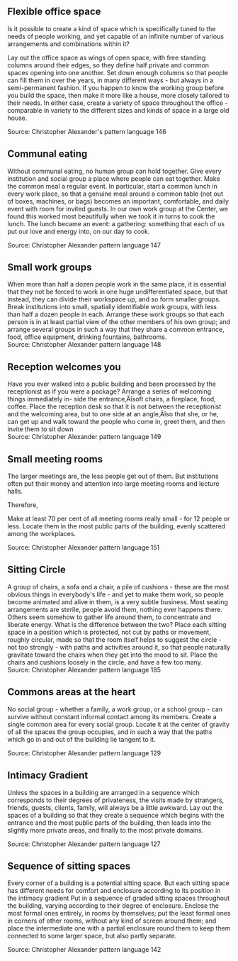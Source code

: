 ## Flexible office space		

Is it possible to create a kind of space which is specifically tuned to the needs of people working, and yet capable of an infinite number of various arrangements and combinations within it?		

Lay out the office space as wings of open space, with free standing columns around their edges, so they define half private and common spaces opening into one another. Set down enough columns so that people can fill them in over the years, in many different ways - but always in a semi-permanent fashion. If you happen to know the working group before you build the space, then make it more like a house, more closely tailored to their needs. In either case, create a variety of space throughout the office - comparable in variety to the different sizes and kinds of space in a large old house.	

Source: Christopher Alexander's pattern language	146	

## Communal eating	

Without communal eating, no human group can hold together.		Give every institution and social group a place where people can eat together. Make the common meal a regular event. In particular, start a common lunch in every work place, so that a genuine meal around a common table (not out of boxes, machines, or bags) becomes an important, comfortable, and daily event with room for invited guests. In our own work group at the Center, we found this worked most beautifully when we took it in turns to cook the lunch. The lunch became an event: a gathering: something that each of us put our love and energy into, on our day to cook.	

Source: Christopher Alexander pattern language	147	

## Small work groups

When more than half a dozen people work in the same place, it is essential that they not be forced to work in one huge undifferentiated space, but that instead, they can divide their workspace up, and so form smaller groups.		Break institutions into small, spatially identifiable work groups, with less than half a dozen people in each. Arrange these work groups so that each person is in at least partial view of the other members of his own group; and arrange several groups in such a way that they share a common entrance, food, office equipment, drinking fountains, bathrooms.	
Source: Christopher Alexander pattern language	148		

## Reception welcomes you		
Have you ever walked into a public building and been processed by the receptionist as if you were a package?		Arrange a series of welcoming things immediately in- side the entrance‚Äîsoft chairs, a fireplace, food, coffee. Place the reception desk so that it is not between the receptionist and the welcoming area, but to one side at an angle‚Äîso that she, or he, can get up and walk toward the people who come in, greet them, and then invite them to sit down	
Source: Christopher Alexander pattern language	149	

## Small meeting rooms	

The larger meetings are, the less people get out of them. But institutions often put their money and attention into large meeting rooms and lecture halls.

Therefore,

Make at least 70 per cent of all meeting rooms really small - for 12 people or less. Locate them in the most public parts of the building, evenly scattered among the workplaces.	

Source: Christopher Alexander pattern language	151							

## Sitting Circle

A group of chairs, a sofa and a chair, a pile of cushions - these are the most obvious things in everybody's life - and yet to make them work, so people become animated and alive in them, is a very subtle business. Most seating arrangements are sterile, people avoid them, nothing ever happens there. Others seem somehow to gather life around them, to concentrate and liberate energy. What is the difference between the two?		Place each sitting space in a position which is protected, not cut by paths or movement, roughly circular, made so that the room itself helps to suggest the circle - not too strongly - with paths and activities around it, so that people naturally gravitate toward the chairs when they get into the mood to sit. Place the chairs and cushions loosely in the circle, and have a few too many.	
Source: Christopher Alexander pattern language	185	

## Commons areas at the heart	

No social group - whether a family, a work group, or a school group - can survive without constant informal contact among its members.		Create a single common area for every social group. Locate it at the center of gravity of all the spaces the group occupies, and in such a way that the paths which go in and out of the building lie tangent to it.	

Source: Christopher Alexander pattern language	129	

## Intimacy Gradient

Unless the spaces in a building are arranged in a sequence which corresponds to their degrees of privateness, the visits made by strangers, friends, guests, clients, family, will always be a little awkward.		Lay out the spaces of a building so that they create a sequence which begins with the entrance and the most public parts of the building, then leads into the slightly more private areas, and finally to the most private domains.	

Source: Christopher Alexander pattern language	127	

## Sequence of sitting spaces

Every corner of a building is a potential sitting space. But each sitting space has different needs for comfort and enclosure according to its position in the intimacy gradient		Put in a sequence of graded sitting spaces throughout the building, varying according to their degree of enclosure. Enclose the most formal ones entirely, in rooms by themselves; put the least formal ones in corners of other rooms, without any kind of screen around them; and place the intermediate one with a partial enclosure round them to keep them connected to some larger space, but also partly separate.	

Source: Christopher Alexander pattern language	142		
